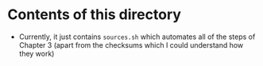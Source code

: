 # Contents of this directory

* Currently, it just contains `sources.sh` which automates all of the steps of Chapter 3 (apart from the checksums which I could understand how they work)